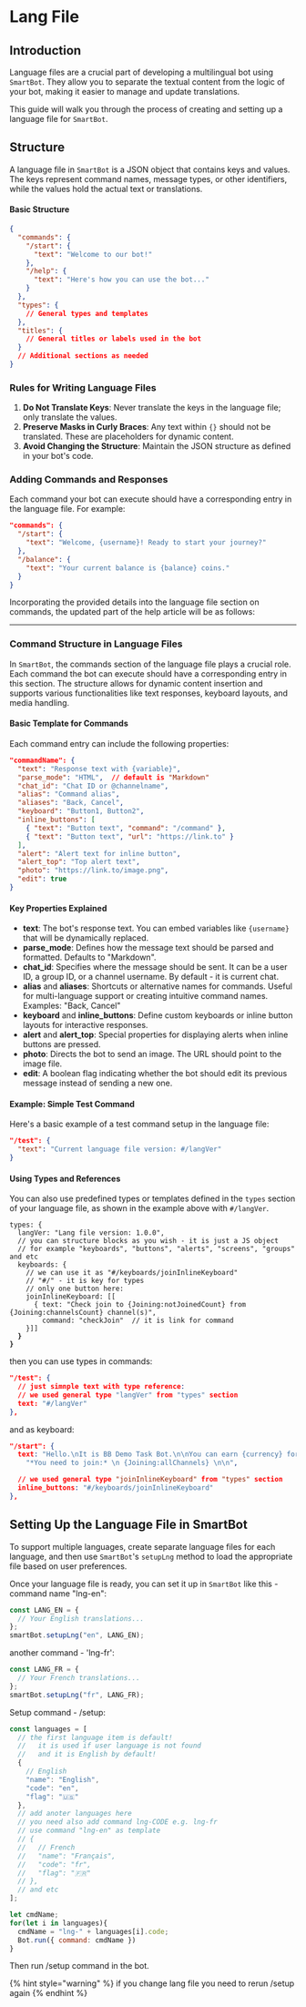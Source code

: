 # Lang File

## Introduction

Language files are a crucial part of developing a multilingual bot using `SmartBot`. They allow you to separate the textual content from the logic of your bot, making it easier to manage and update translations.&#x20;

This guide will walk you through the process of creating and setting up a language file for `SmartBot`.

## Structure

A language file in `SmartBot` is a JSON object that contains keys and values. The keys represent command names, message types, or other identifiers, while the values hold the actual text or translations.

#### Basic Structure

```json
{
  "commands": {
    "/start": {
      "text": "Welcome to our bot!"
    },
    "/help": {
      "text": "Here's how you can use the bot..."
    }
  },
  "types": {
    // General types and templates
  },
  "titles": {
    // General titles or labels used in the bot
  }
  // Additional sections as needed
}
```

### Rules for Writing Language Files

1. **Do Not Translate Keys**: Never translate the keys in the language file; only translate the values.
2. **Preserve Masks in Curly Braces**: Any text within `{}` should not be translated. These are placeholders for dynamic content.
3. **Avoid Changing the Structure**: Maintain the JSON structure as defined in your bot's code.

### Adding Commands and Responses

Each command your bot can execute should have a corresponding entry in the language file. For example:

```json
"commands": {
  "/start": {
    "text": "Welcome, {username}! Ready to start your journey?"
  },
  "/balance": {
    "text": "Your current balance is {balance} coins."
  }
}
```

Incorporating the provided details into the language file section on commands, the updated part of the help article will be as follows:

***

### Command Structure in Language Files

In `SmartBot`, the commands section of the language file plays a crucial role. Each command the bot can execute should have a corresponding entry in this section. The structure allows for dynamic content insertion and supports various functionalities like text responses, keyboard layouts, and media handling.

#### Basic Template for Commands

Each command entry can include the following properties:

```json
"commandName": {
  "text": "Response text with {variable}",
  "parse_mode": "HTML",  // default is "Markdown"
  "chat_id": "Chat ID or @channelname",
  "alias": "Command alias",
  "aliases": "Back, Cancel",
  "keyboard": "Button1, Button2",
  "inline_buttons": [
    { "text": "Button text", "command": "/command" },
    { "text": "Button text", "url": "https://link.to" }
  ],
  "alert": "Alert text for inline button",
  "alert_top": "Top alert text",
  "photo": "https://link.to/image.png",
  "edit": true
}
```

#### Key Properties Explained

* **text**: The bot's response text. You can embed variables like `{username}` that will be dynamically replaced.
* **parse\_mode**: Defines how the message text should be parsed and formatted. Defaults to "Markdown".
* **chat\_id**: Specifies where the message should be sent. It can be a user ID, a group ID, or a channel username. By default - it is current chat.
* **alias** and **aliases**: Shortcuts or alternative names for commands. Useful for multi-language support or creating intuitive command names. Examples: "Back, Cancel"
* **keyboard** and **inline\_buttons**: Define custom keyboards or inline button layouts for interactive responses.
* **alert** and **alert\_top**: Special properties for displaying alerts when inline buttons are pressed.
* **photo**: Directs the bot to send an image. The URL should point to the image file.
* **edit**: A boolean flag indicating whether the bot should edit its previous message instead of sending a new one.

#### Example: Simple Test Command

Here's a basic example of a test command setup in the language file:

```json
"/test": {
  "text": "Current language file version: #/langVer"
}
```

#### Using Types and References

You can also use predefined types or templates defined in the `types` section of your language file, as shown in the example above with `#/langVer`.

<pre class="language-json"><code class="lang-json">types: {
  langVer: "Lang file version: 1.0.0",
  // you can structure blocks as you wish - it is just a JS object
  // for example "keyboards", "buttons", "alerts", "screens", "groups" and etc
  keyboards: {
    // we can use it as "#/keyboards/joinInlineKeyboard"
    // "#/" - it is key for types
    // only one button here:
    joinInlineKeyboard: [[
      { text: "Check join to {Joining:notJoinedCount} from {Joining:channelsCount} channel(s)",
        command: "checkJoin"  // it is link for command
    }]]
<strong>  }
</strong><strong>}
</strong></code></pre>

then you can use types in commands:

```json
"/test": {
  // just simnple text with type reference:
  // we used general type "langVer" from "types" section
  text: "#/langVer"
},
```

and as keyboard:

```json
"/start": {
  text: "Hello.\nIt is BB Demo Task Bot.\n\nYou can earn {currency} for completing tasks.\n\n " +
    "*You need to join:* \n {Joining:allChannels} \n\n",

  // we used general type "joinInlineKeyboard" from "types" section
  inline_buttons: "#/keyboards/joinInlineKeyboard"
},
```

##

## Setting Up the Language File in SmartBot

To support multiple languages, create separate language files for each language, and then use `SmartBot`'s `setupLng` method to load the appropriate file based on user preferences.

Once your language file is ready, you can set it up in `SmartBot` like this - command name "lng-en":

```javascript
const LANG_EN = {
  // Your English translations...
};
smartBot.setupLng("en", LANG_EN);
```

another command - 'lng-fr':

```javascript
const LANG_FR = {
  // Your French translations...
};
smartBot.setupLng("fr", LANG_FR);
```



Setup command - /setup:

```javascript
const languages = [
  // the first language item is default!
  //   it is used if user language is not found
  //   and it is English by default!
  {
    // English
    "name": "English",
    "code": "en",
    "flag": "🇺🇸"
  },
  // add anoter languages here
  // you need also add command lng-CODE e.g. lng-fr
  // use command "lng-en" as template
  // {
  //   // French
  //   "name": "Français",
  //   "code": "fr",
  //   "flag": "🇫🇷"
  // },
  // and etc
];

let cmdName;
for(let i in languages){
  cmdName = "lng-" + languages[i].code;
  Bot.run({ command: cmdName })
}
```

Then run /setup command in the bot.

{% hint style="warning" %}
if you change lang file you need to rerun /setup again
{% endhint %}

###
